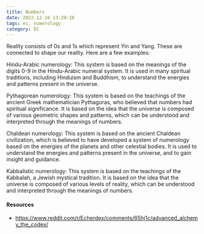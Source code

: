 ```yaml
---
title: Numbers
date: 2022-12-16 13:29:18
tags: ec, numerology
category: EC
---
```


Reality consists of 0s and 1s which represent Yin and Yang. These are connected to shape our reality. 
Here are a few examples:

Hindu-Arabic numerology: This system is based on the meanings of the digits 0-9 in the Hindu-Arabic numeral system. It is used in many spiritual traditions, including Hinduism and Buddhism, to understand the energies and patterns present in the universe.

Pythagorean numerology: This system is based on the teachings of the ancient Greek mathematician Pythagoras, who believed that numbers had spiritual significance. It is based on the idea that the universe is composed of various geometric shapes and patterns, which can be understood and interpreted through the meanings of numbers.

Chaldean numerology: This system is based on the ancient Chaldean civilization, which is believed to have developed a system of numerology based on the energies of the planets and other celestial bodies. It is used to understand the energies and patterns present in the universe, and to gain insight and guidance.

Kabbalistic numerology: This system is based on the teachings of the Kabbalah, a Jewish mystical tradition. It is based on the idea that the universe is composed of various levels of reality, which can be understood and interpreted through the meanings of numbers.

#### Resources
* https://www.reddit.com/r/Echerdex/comments/65hj1c/advanced_alchemy_the_codex/
